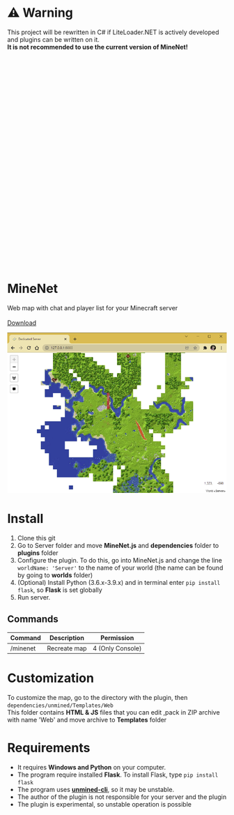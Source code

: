# ⚠ Warning
This project will be rewritten in C# if LiteLoader.NET is actively developed and plugins can be written on it. 
<br />
**It is not recommended to use the current version of MineNet!**

<br />
<br />
<br />
<br />
<br />
<br />
<br />
<br />
<br />
<br />
<br />
<br />
<br />
<br />
<br />
<br />
<br />
<br />
<br />
<br />
<br />
<br />
<br />
<br />
<br />
<br />
<br />
<br />

# MineNet
Web map with chat and player list for your Minecraft server
<br />
<br />
[Download](https://github.com/aye20054925/MineNet/archive/refs/heads/main.zip)
<br />

![Screen](./screenshot.png)

# Install
1. Clone this git
2. Go to Server folder and move **MineNet.js** and **dependencies** folder to **plugins** folder
3. Configure the plugin. To do this, go into MineNet.js and change the line `worldName: 'Server'` to the name of your world (the name can be found by going to **worlds** folder)
4. (Optional) Install Python (3.6.x-3.9.x) and in terminal enter `pip install flask`, so **Flask** is set globally
5. Run server.

## Commands
| Command      | Description | Permission |
| ----------- | ----------- | ----------- |
| /minenet      | Recreate map       | 4 (Only Console)   

# Customization
To customize the map, go to the directory with the plugin, then `dependencies/unmined/Templates/Web`
<br />
This folder contains **HTML & JS** files that you can edit ,pack in ZIP archive with name 'Web' and move archive to **Templates** folder

# Requirements
- It requires **Windows and Python** on your computer.
- The program require installed **Flask**. To install Flask, type `pip install flask`
- The program uses [**unmined-cli**](https://unmined.net/docs/cli/getting-started/), so it may be unstable.
- The author of the plugin is not responsible for your server and the plugin
- The plugin is experimental, so unstable operation is possible
